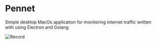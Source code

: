 # Pennet

Simple desktop MacOs application for monitoring internet traffic written with using Electron and Golang

![Record](https://d2ddoduugvun08.cloudfront.net/items/071V19422v1s1I471O2K/Screen%20Recording%202018-11-07%20at%2009.56%20AM.gif)

